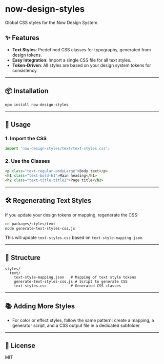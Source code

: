 # now-design-styles

Global CSS styles for the Now Design System.

## ✨ Features
- **Text Styles**: Predefined CSS classes for typography, generated from design tokens.
- **Easy Integration**: Import a single CSS file for all text styles.
- **Token-Driven**: All styles are based on your design system tokens for consistency.

---

## 📦 Installation

```sh
npm install now-design-styles
```

---

## 🚀 Usage

### 1. Import the CSS

```js
import 'now-design-styles/text/text-styles.css';
```

### 2. Use the Classes

```html
<p class="text-regular-bodyLarge">Body text</p>
<h1 class="text-bold-h1">Main heading</h1>
<h2 class="text-title-title2">Page title</h2>
```

---

## 🛠️ Regenerating Text Styles

If you update your design tokens or mapping, regenerate the CSS:

```sh
cd packages/styles/text
node generate-text-styles-css.js
```
This will update `text-styles.css` based on `text-style-mapping.json`.

---

## 📁 Structure

```
styles/
  text/
    text-style-mapping.json   # Mapping of text style tokens
    generate-text-styles-css.js # Script to generate CSS
    text-styles.css           # Generated CSS classes
```

---

## 📚 Adding More Styles
- For color or effect styles, follow the same pattern: create a mapping, a generator script, and a CSS output file in a dedicated subfolder.

---

## 📝 License
MIT 
